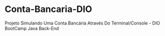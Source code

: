 # Conta-Bancaria-DIO
 Projeto Simulando Uma Conta Bancária Através Do Terminal/Console - DIO BootCamp Java Back-End
